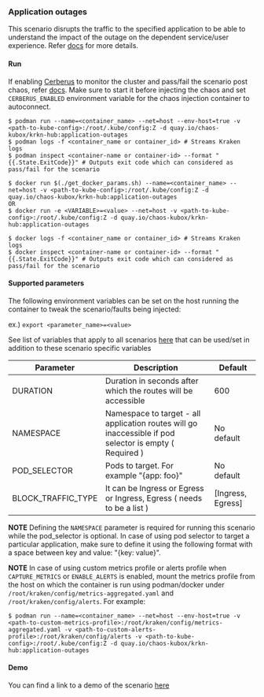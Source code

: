 ### Application outages
This scenario disrupts the traffic to the specified application to be able to understand the impact of the outage on the dependent service/user experience. Refer [docs](https://github.com/redhat-chaos/krkn/blob/master/docs/application_outages.md) for more details.

#### Run

If enabling [Cerberus](https://github.com/redhat-chaos/krkn#kraken-scenario-passfail-criteria-and-report) to monitor the cluster and pass/fail the scenario post chaos, refer [docs](https://github.com/redhat-chaos/krkn-hub/tree/main/docs/cerberus.md). Make sure to start it before injecting the chaos and set `CERBERUS_ENABLED` environment variable for the chaos injection container to autoconnect.

```
$ podman run --name=<container_name> --net=host --env-host=true -v <path-to-kube-config>:/root/.kube/config:Z -d quay.io/chaos-kubox/krkn-hub:application-outages
$ podman logs -f <container_name or container_id> # Streams Kraken logs
$ podman inspect <container-name or container-id> --format "{{.State.ExitCode}}" # Outputs exit code which can considered as pass/fail for the scenario
```

```
$ docker run $(./get_docker_params.sh) --name=<container_name> --net=host -v <path-to-kube-config>:/root/.kube/config:Z -d quay.io/chaos-kubox/krkn-hub:application-outages
OR 
$ docker run -e <VARIABLE>=<value> --net=host -v <path-to-kube-config>:/root/.kube/config:Z -d quay.io/chaos-kubox/krkn-hub:application-outages

$ docker logs -f <container_name or container_id> # Streams Kraken logs
$ docker inspect <container-name or container-id> --format "{{.State.ExitCode}}" # Outputs exit code which can considered as pass/fail for the scenario
```

#### Supported parameters

The following environment variables can be set on the host running the container to tweak the scenario/faults being injected:

ex.) 
`export <parameter_name>=<value>`

See list of variables that apply to all scenarios [here](all_scenarios_env.md) that can be used/set in addition to these scenario specific variables

Parameter               | Description                                                           | Default
----------------------- | -----------------------------------------------------------------     | ------------------------------------ |
DURATION                | Duration in seconds after which the routes will be accessible         | 600                                  |
NAMESPACE               | Namespace to target - all application routes will go inaccessible if pod selector is empty ( Required )|  No default |
POD_SELECTOR            | Pods to target. For example "{app: foo}"                                | No default                           |
BLOCK_TRAFFIC_TYPE      | It can be Ingress or Egress or Ingress, Egress ( needs to be a list ) | [Ingress, Egress]                    |


**NOTE** Defining the `NAMESPACE` parameter is required for running this scenario while the pod_selector is optional. In case of using pod selector to target a particular application, make sure to define it using the following format with a space between key and value: "{key: value}".

**NOTE** In case of using custom metrics profile or alerts profile when `CAPTURE_METRICS` or `ENABLE_ALERTS` is enabled, mount the metrics profile from the host on which the container is run using podman/docker under `/root/kraken/config/metrics-aggregated.yaml` and `/root/kraken/config/alerts`. For example:
```
$ podman run --name=<container_name> --net=host --env-host=true -v <path-to-custom-metrics-profile>:/root/kraken/config/metrics-aggregated.yaml -v <path-to-custom-alerts-profile>:/root/kraken/config/alerts -v <path-to-kube-config>:/root/.kube/config:Z -d quay.io/chaos-kubox/krkn-hub:application-outages
```

#### Demo
You can find a link to a demo of the scenario [here](https://asciinema.org/a/452403?speed=3&theme=solarized-dark)
